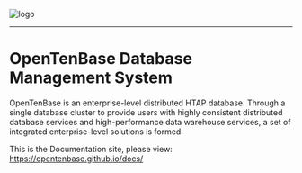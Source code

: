 ![logo](docs/assets/main_logo.svg)
___
# OpenTenBase Database Management System

OpenTenBase is an enterprise-level distributed HTAP database. Through a single database cluster to provide users with highly consistent distributed database services and high-performance data warehouse services, a set of integrated enterprise-level solutions is formed.

This is the Documentation site, please view: https://opentenbase.github.io/docs/
